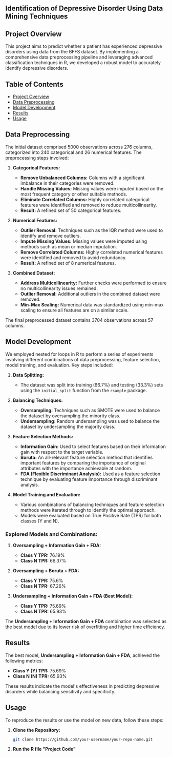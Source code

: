 ## Identification of Depressive Disorder Using Data Mining Techniques

## Project Overview
This project aims to predict whether a patient has experienced depressive disorders using data from the BFFS dataset. By implementing a comprehensive data preprocessing pipeline and leveraging advanced classification techniques in R, we developed a robust model to accurately identify depressive disorders.

## Table of Contents
- [Project Overview](#project-overview)
- [Data Preprocessing](#data-preprocessing)
- [Model Development](#model-development)
- [Results](#results)
- [Usage](#usage)

## Data Preprocessing
The initial dataset comprised 5000 observations across 276 columns, categorized into 240 categorical and 26 numerical features. The preprocessing steps involved:

1. **Categorical Features:**
   - **Remove Unbalanced Columns:** Columns with a significant imbalance in their categories were removed.
   - **Handle Missing Values:** Missing values were imputed based on the most frequent category or other suitable methods.
   - **Eliminate Correlated Columns:** Highly correlated categorical features were identified and removed to reduce multicollinearity.
   - **Result:** A refined set of 50 categorical features.

2. **Numerical Features:**
   - **Outlier Removal:** Techniques such as the IQR method were used to identify and remove outliers.
   - **Impute Missing Values:** Missing values were imputed using methods such as mean or median imputation.
   - **Remove Correlated Columns:** Highly correlated numerical features were identified and removed to avoid redundancy.
   - **Result:** A refined set of 8 numerical features.

3. **Combined Dataset:**
   - **Address Multicollinearity:** Further checks were performed to ensure no multicollinearity issues remained.
   - **Outlier Removal:** Additional outliers in the combined dataset were removed.
   - **Min-Max Scaling:** Numerical data was standardized using min-max scaling to ensure all features are on a similar scale.

The final preprocessed dataset contains 3704 observations across 57 columns.

## Model Development
We employed nested for loops in R to perform a series of experiments involving different combinations of data preprocessing, feature selection, model training, and evaluation. Key steps included:

1. **Data Splitting:**
   - The dataset was split into training (66.7%) and testing (33.3%) sets using the `initial_split` function from the `rsample` package.

2. **Balancing Techniques:**
   - **Oversampling:** Techniques such as SMOTE were used to balance the dataset by oversampling the minority class.
   - **Undersampling:** Random undersampling was used to balance the dataset by undersampling the majority class.

3. **Feature Selection Methods:**
   - **Information Gain:** Used to select features based on their information gain with respect to the target variable.
   - **Boruta:** An all-relevant feature selection method that identifies important features by comparing the importance of original attributes with the importance achievable at random.
   - **FDA (Flexible Discriminant Analysis):** Used as a feature selection technique by evaluating feature importance through discriminant analysis.

4. **Model Training and Evaluation:**
   - Various combinations of balancing techniques and feature selection methods were iterated through to identify the optimal approach.
   - Models were evaluated based on True Positive Rate (TPR) for both classes (Y and N).

### Explored Models and Combinations:
1. **Oversampling + Information Gain + FDA:**
   - **Class Y TPR:** 76.19%
   - **Class N TPR:** 66.37%

2. **Oversampling + Boruta + FDA:**
   - **Class Y TPR:** 75.6%
   - **Class N TPR:** 67.26%

3. **Undersampling + Information Gain + FDA (Best Model):**
   - **Class Y TPR:** 75.69%
   - **Class N TPR:** 65.93%

The **Undersampling + Information Gain + FDA** combination was selected as the best model due to its lower risk of overfitting and higher time efficiency.

## Results
The best model, **Undersampling + Information Gain + FDA**, achieved the following metrics:
- **Class Y (Y) TPR:** 75.69%
- **Class N (N) TPR:** 65.93%

These results indicate the model's effectiveness in predicting depressive disorders while balancing sensitivity and specificity.

## Usage
To reproduce the results or use the model on new data, follow these steps:

1. **Clone the Repository:**
   ```bash
   git clone https://github.com/your-username/your-repo-name.git
2. **Run the R file "Project Code"**
